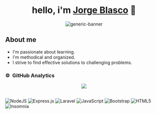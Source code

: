 <div align="center">
  <h1 align="center">hello, i'm <a href="https://aristi.dev">Jorge Blasco</a> 👋</h1>
</div>
<div align="center">
    <img src="https://i.pinimg.com/564x/a9/36/45/a936453b47f1c401fa8ba1fe32e2d608.jpg" alt="generic-banner">
</div>

## About me

-  I'm passionate about learning.
-  I'm methodical and organized. 
-  I strive to find effective solutions to challenging problems. 

### ⚙️ &nbsp;GitHub Analytics
<div align="center">
    <img align=center src="https://github-readme-stats.vercel.app/api/top-langs/?username=jblasco0595&langs_count=8">
</div>
<br>

![NodeJS](https://img.shields.io/badge/node.js-6DA55F?style=for-the-badge&logo=node.js&logoColor=white)
![Express.js](https://img.shields.io/badge/express.js-%23404d59.svg?style=for-the-badge&logo=express&logoColor=%2361DAFB)
![Laravel](https://img.shields.io/badge/laravel-%23FF2D20.svg?style=for-the-badge&logo=laravel&logoColor=white)
![JavaScript](https://img.shields.io/badge/javascript-%23323330.svg?style=for-the-badge&logo=javascript&logoColor=%23F7DF1E)
![Bootstrap](https://img.shields.io/badge/bootstrap-%238511FA.svg?style=for-the-badge&logo=bootstrap&logoColor=white)
![HTML5](https://img.shields.io/badge/html5-%23E34F26.svg?style=for-the-badge&logo=html5&logoColor=white)
![Insomnia](https://img.shields.io/badge/Insomnia-black?style=for-the-badge&logo=insomnia&logoColor=5849BE)




